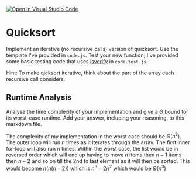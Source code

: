 [![Open in Visual Studio Code](https://classroom.github.com/assets/open-in-vscode-718a45dd9cf7e7f842a935f5ebbe5719a5e09af4491e668f4dbf3b35d5cca122.svg)](https://classroom.github.com/online_ide?assignment_repo_id=11754430&assignment_repo_type=AssignmentRepo)
# Quicksort

Implement an iterative (no recursive calls) version of quicksort. Use the
template I've provided in `code.js`. Test your new function; I've provided some
basic testing code that uses [jsverify](https://jsverify.github.io/) in
`code.test.js`.

Hint: To make qicksort iterative, think about the part of the array each
recursive call considers.

## Runtime Analysis

Analyse the time complexity of your implementation and give a $\Theta$ bound for
its worst-case runtime. Add your answer, including your reasoning, to this
markdown file.

The complexity of my implementation in the worst case should be $\Theta(n^3)$. The outer loop will run $n$ times as it iterates through the array. The first inner for-loop will also run $n$ times. Within the worst case, the list would be in reversed order which will end up having to move $n$ items then $n-1$ items then $n-2$ and so on till the 2nd to last element as it will then be sorted. This would become $n(n(n-2))$ which is $n^3-2n^2$ which would be $\Theta(n^3)$